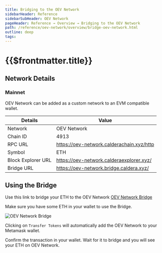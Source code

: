 ```yaml
---
title: Bridging to the OEV Network
sidebarHeader: Reference
sidebarSubHeader: OEV Network
pageHeader: Reference → Overview → Bridging to the OEV Network
path: /reference/oev-network/overview/bridge-oev-network.html
outline: deep
tags:
---
```


<PageHeader/>

<SearchHighlight/>

<FlexStartTag/>

# {{$frontmatter.title}}

## Network Details

### Mainnet

OEV Network can be added as a custom network to an EVM compatible wallet.

| Details            | Value                                     |
| ------------------ | ----------------------------------------- |
| Network            | OEV Network                               |
| Chain ID           | 4913                                      |
| RPC URL            | https://oev-network.calderachain.xyz/http |
| Symbol             | ETH                                       |
| Block Explorer URL | https://oev-network.calderaexplorer.xyz/  |
| Bridge URL         | https://oev-network.bridge.caldera.xyz/   |

## Using the Bridge

Use this link to bridge your ETH to the OEV Network
[OEV Network Bridge](https://oev-network.bridge.caldera.xyz/)

Make sure you have some ETH in your wallet to use the Bridge.

![OEV Network Bridge](/reference/oev-network/overview/assets/oev-bridge.png)

Clicking on `Transfer Tokens` will automatically add the OEV Network to your
Metamask wallet.

Confirm the transaction in your wallet. Wait for it to bridge and you will see
your ETH on OEV Network.

<FlexEndTag/>
